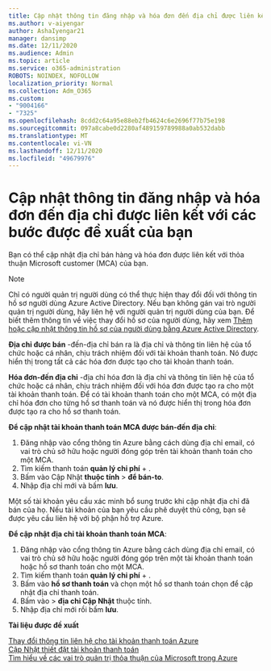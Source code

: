```yaml
---
title: Cập nhật thông tin đăng nhập và hóa đơn đến địa chỉ được liên kết với các bước được đề xuất của bạn
ms.author: v-aiyengar
author: AshaIyengar21
manager: dansimp
ms.date: 12/11/2020
ms.audience: Admin
ms.topic: article
ms.service: o365-administration
ROBOTS: NOINDEX, NOFOLLOW
localization_priority: Normal
ms.collection: Adm_O365
ms.custom:
- "9004166"
- "7325"
ms.openlocfilehash: 8cdd2c64a95e88eb2fb4624c6e2696f77b75e198
ms.sourcegitcommit: 097a8cabe0d2280af489159789988a0ab532dabb
ms.translationtype: MT
ms.contentlocale: vi-VN
ms.lasthandoff: 12/11/2020
ms.locfileid: "49679976"
---
```

# <a name="update-sold-to-and-bill-to-address-associated-to-your-mca---recommended-steps"></a>Cập nhật thông tin đăng nhập và hóa đơn đến địa chỉ được liên kết với các bước được đề xuất của bạn

Bạn có thể cập nhật địa chỉ bán hàng và hóa đơn được liên kết với thỏa thuận Microsoft customer (MCA) của bạn. 

> [!NOTE]
> Chỉ có người quản trị người dùng có thể thực hiện thay đổi đối với thông tin hồ sơ người dùng Azure Active Directory. Nếu bạn không gán vai trò người quản trị người dùng, hãy liên hệ với người quản trị người dùng của bạn. Để biết thêm thông tin về việc thay đổi hồ sơ của người dùng, hãy xem [Thêm hoặc cập nhật thông tin hồ sơ của người dùng bằng Azure Active Directory](https://docs.microsoft.com/azure/active-directory/fundamentals/active-directory-users-profile-azure-portal).

**Địa chỉ được bán** -đến-địa chỉ bán ra là địa chỉ và thông tin liên hệ của tổ chức hoặc cá nhân, chịu trách nhiệm đối với tài khoản thanh toán. Nó được hiển thị trong tất cả các hóa đơn được tạo cho tài khoản thanh toán.

**Hóa đơn-đến địa chỉ** -địa chỉ hóa đơn là địa chỉ và thông tin liên hệ của tổ chức hoặc cá nhân, chịu trách nhiệm đối với hóa đơn được tạo ra cho một tài khoản thanh toán. Để có tài khoản thanh toán cho một MCA, có một địa chỉ hóa đơn cho từng hồ sơ thanh toán và nó được hiển thị trong hóa đơn được tạo ra cho hồ sơ thanh toán.

**Để cập nhật tài khoản thanh toán MCA được bán-đến địa chỉ**:

1. Đăng nhập vào cổng thông tin Azure bằng cách dùng địa chỉ email, có vai trò chủ sở hữu hoặc người đóng góp trên tài khoản thanh toán cho một MCA.
1. Tìm kiếm thanh toán **quản lý chi phí**  +  .
1. Bấm vào Cập Nhật **thuộc tính**  >  **để bán-to**.
1. Nhập địa chỉ mới và bấm **lưu**.

Một số tài khoản yêu cầu xác minh bổ sung trước khi cập nhật địa chỉ đã bán của họ. Nếu tài khoản của bạn yêu cầu phê duyệt thủ công, bạn sẽ được yêu cầu liên hệ với bộ phận hỗ trợ Azure.

**Để cập nhật địa chỉ tài khoản thanh toán MCA**: 

1. Đăng nhập vào cổng thông tin Azure bằng cách dùng địa chỉ email, có vai trò chủ sở hữu hoặc người đóng góp trên một tài khoản thanh toán hoặc hồ sơ thanh toán cho một MCA.
1. Tìm kiếm thanh toán **quản lý chi phí**  +  .
1. Bấm vào **hồ sơ thanh toán** và chọn một hồ sơ thanh toán chọn để cập nhật địa chỉ thanh toán.
1. Bấm vào  >  **địa chỉ Cập Nhật** thuộc tính.
1. Nhập địa chỉ mới rồi bấm **lưu**.

**Tài liệu được đề xuất**

[Thay đổi thông tin liên hệ cho tài khoản thanh toán Azure](https://docs.microsoft.com/azure/cost-management-billing/manage/change-azure-account-profile)   
[Cập Nhật thiết đặt tài khoản thanh toán](https://docs.microsoft.com/microsoft-store/update-microsoft-store-for-business-account-settings)  
[Tìm hiểu về các vai trò quản trị thỏa thuận của Microsoft trong Azure](https://docs.microsoft.com/azure/cost-management-billing/manage/understand-mca-roles)